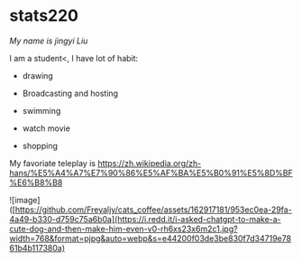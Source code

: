 # stats220

*My name is jingyi Liu*

I am a student<, I have lot of habit:

* drawing

* Broadcasting and hosting

* swimming

* watch movie
  
* shopping

My favoriate teleplay is https://zh.wikipedia.org/zh-hans/%E5%A4%A7%E7%90%86%E5%AF%BA%E5%B0%91%E5%8D%BF%E6%B8%B8

![image]([https://github.com/Freyaljy/cats_coffee/assets/162917181/953ec0ea-29fa-4a49-b330-d759c75a6b0a](https://i.redd.it/i-asked-chatgpt-to-make-a-cute-dog-and-then-make-him-even-v0-rh6xs23x6m2c1.jpg?width=768&format=pjpg&auto=webp&s=e44200f03de3be830f7d34719e7861b4b117380a)
